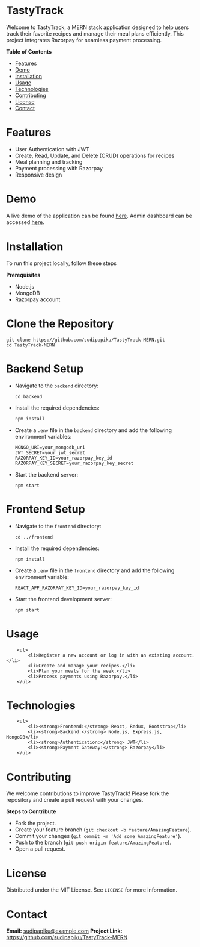 # TastyTrack
Welcome to TastyTrack, a MERN stack application designed to help users track their favorite recipes and manage their meal plans efficiently. This project integrates Razorpay for seamless payment processing.

**Table of Contents**
<ul>
    <li><a href="#features">Features</a></li>
    <li><a href="#demo">Demo</a></li>
    <li><a href="#installation">Installation</a></li>
    <li><a href="#usage">Usage</a></li>
    <li><a href="#technologies">Technologies</a></li>
    <li><a href="#contributing">Contributing</a></li>
    <li><a href="#license">License</a></li>
    <li><a href="#contact">Contact</a></li>
</ul>

# Features
<ul>
    <li>User Authentication with JWT</li>
    <li>Create, Read, Update, and Delete (CRUD) operations for recipes</li>
    <li>Meal planning and tracking</li>
    <li>Payment processing with Razorpay</li>
    <li>Responsive design</li>
</ul>

# Demo
A live demo of the application can be found <a href="https://tastytrack-frontend.onrender.com" target="_blank">here</a>.
Admin dashboard can be accessed <a href="https://tastytrack-admin.onrender.com" target="_blank">here</a>.

# Installation

To run this project locally, follow these steps

**Prerequisites**
<ul>
    <li>Node.js</li>
    <li>MongoDB</li>
    <li>Razorpay account</li>
</ul>

# Clone the Repository
<pre><code>git clone https://github.com/sudipapiku/TastyTrack-MERN.git
cd TastyTrack-MERN</code></pre>

# Backend Setup
<ul>
<li>Navigate to the <code>backend</code> directory:
<pre><code>cd backend</code></pre></li>
<li>Install the required dependencies:
    <pre><code>npm install</code></pre>
</li>
<li>Create a <code>.env</code> file in the <code>backend</code> directory and add the following environment variables:
                <pre><code>MONGO_URI=your_mongodb_uri
JWT_SECRET=your_jwt_secret
RAZORPAY_KEY_ID=your_razorpay_key_id
RAZORPAY_KEY_SECRET=your_razorpay_key_secret</code></pre>
            </li>
            <li>Start the backend server:
                <pre><code>npm start</code></pre>
            </li>
</ul>

# Frontend Setup
<ul>
    <li>Navigate to the <code>frontend</code> directory:
    <pre><code>cd ../frontend</code></pre> </li>
    <li>Install the required dependencies:
        <pre><code>npm install</code></pre></li>
<li>Create a <code>.env</code> file in the <code>frontend</code> directory and add the following environment variable:
                <pre><code>REACT_APP_RAZORPAY_KEY_ID=your_razorpay_key_id</code></pre>
            </li>
            <li>Start the frontend development server:
                <pre><code>npm start</code></pre>
            </li>
        </ul>

# Usage
        <ul>
            <li>Register a new account or log in with an existing account.</li>
            <li>Create and manage your recipes.</li>
            <li>Plan your meals for the week.</li>
            <li>Process payments using Razorpay.</li>
        </ul>

# Technologies
        <ul>
            <li><strong>Frontend:</strong> React, Redux, Bootstrap</li>
            <li><strong>Backend:</strong> Node.js, Express.js, MongoDB</li>
            <li><strong>Authentication:</strong> JWT</li>
            <li><strong>Payment Gateway:</strong> Razorpay</li>
        </ul>

# Contributing
We welcome contributions to improve TastyTrack! Please fork the repository and create a pull request with your changes.

**Steps to Contribute** 
<ul>
    <li>Fork the project.</li>
    <li>Create your feature branch (<code>git checkout -b feature/AmazingFeature</code>).</li>
    <li>Commit your changes (<code>git commit -m 'Add some AmazingFeature'</code>).</li>
    <li>Push to the branch (<code>git push origin feature/AmazingFeature</code>).</li>
    <li>Open a pull request.</li>
</ul>

# License
Distributed under the MIT License. See <code>LICENSE</code> for more information.

# Contact
**Email:** <a href="mailto:sudipapiku@example.com">sudipapiku@example.com</a>
**Project Link:** <a href="https://github.com/sudipapiku/TastyTrack-MERN">https://github.com/sudipapiku/TastyTrack-MERN</a>
   
